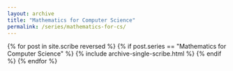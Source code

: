 ```yaml
---
layout: archive
title: "Mathematics for Computer Science"
permalink: /series/mathematics-for-cs/
---
```


{% for post in site.scribe reversed %}
  {% if post.series == "Mathematics for Computer Science" %}
    {% include archive-single-scribe.html %}
  {% endif %}
{% endfor %}
